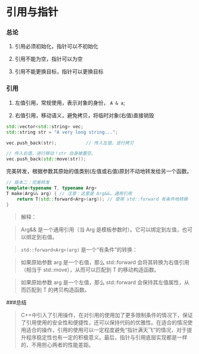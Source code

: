 # 引用与指针
### 总论
1. 引用必须初始化，指针可以不初始化

2. 引用不能为空，指针可以为空

3. 引用不能更换目标，指针可以更换目标

### 引用
1. 左值引用，常规使用，表示对象的身份， `A & a`;

2. 右值引用，移动语义，避免拷贝，将临时对象(右值)直接销毁

```c++
std::vector<std::string> vec;
std::string str = "A very long string...";

vec.push_back(str);           // 传入左值，进行拷贝

// 传入右值，进行移动！str 自身被置空。
vec.push_back(std::move(str)); 
```

完美转发，根据参数其原始的值类别(左值或右值)原封不动地转发给另一个函数。

```c++
// 版本二：完美转发
template<typename T, typename Arg>
T make(Arg&& arg) { // 注意：这里是 Arg&&，通用引用
    return T(std::forward<Arg>(arg)); // 使用 std::forward 有条件地转换
}
```
>解释：

>Arg&& 是一个通用引用（当 Arg 是模板参数时）。它可以绑定到左值，也可以绑定到右值。

>`std::forward<Arg>(arg)` 是一个“有条件”的转换：

>如果原始参数 arg 是一个右值，那么 std::forward 会将其转换为右值引用（相当于 std::move），从而可以匹配到 T 的移动构造函数。

>如果原始参数 arg 是一个左值，那么 std::forward 会保持其左值属性，从而匹配到 T 的拷贝构造函数。

###总结

>C++中引入了引用操作，在对引用的使用加了更多限制条件的情况下，保证了引用使用的安全性和便捷性，还可以保持代码的优雅性。在适合的情况使用适合的操作，引用的使用可以一定程度避免“指针满天飞”的情况，对于提升程序稳定性也有一定的积极意义。最后，指针与引用底层实现都是一样的，不用担心两者的性能差距。